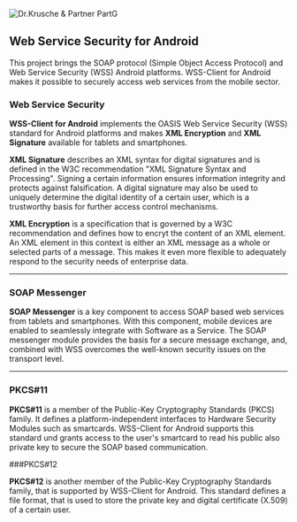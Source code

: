 ![Dr.Krusche & Partner PartG](https://raw.github.com/skrusche63/shopify-insight/master/images/dr_kruscheundpartner_640.png)

## Web Service Security for Android

This project brings the SOAP protocol (Simple Object Access Protocol) and Web Service Security (WSS) Android platforms. WSS-Client for Android
makes it possible to securely access web services from the mobile sector.

### Web Service Security

**WSS-Client for Android** implements the OASIS Web Service Security (WSS) standard for Android platforms and makes **XML Encryption** and **XML Signature** 
available for tablets and smartphones.
            
**XML Signature** describes an XML syntax for digital signatures and is defined in the W3C recommendation "XML Signature Syntax and Processing". Signing a certain information
ensures information integrity and protects against falsification. A digital signature may also be used to uniquely determine the digital identity of a certain user, which is a 
trustworthy basis for further access control mechanisms.
            
**XML Encryption** is a specification that is governed by a W3C recommendation and defines how to encryt the content of an XML element. An XML element in this context 
is either an XML message as a whole or selected parts of a message. This makes it even more flexible to adequately respond to the security needs of enterprise data.            

---

### SOAP Messenger

**SOAP Messenger** is a key component to access SOAP based web services from tablets and smartphones. With this component, mobile devices are enabled to seamlessly 
integrate with Software as a Service. The SOAP messenger module provides the basis for a secure message exchange, and, combined with WSS overcomes the well-known 
security issues on the transport level.

---

### PKCS#11
           
**PKCS#11** is a member of the Public-Key Cryptography Standards (PKCS) family. It defines a platform-independent interfaces to Hardware Security Modules such 
as smartcards. WSS-Client for Android supports this standard und grants access to the user's smartcard to read his public also private key to secure the SOAP 
based communication.

###PKCS#12

**PKCS#12** is another member of the Public-Key Cryptography Standards family, that is supported by WSS-Client for Android. This standard defines a file 
format, that is used to store the private key and digital certificate (X.509) of a certain user.
